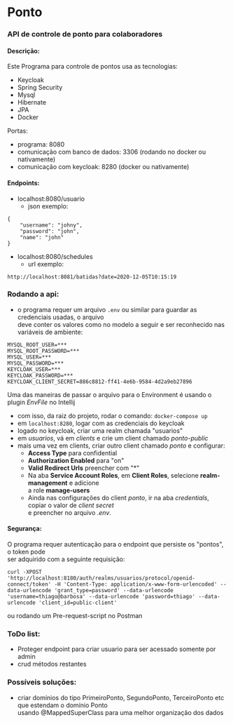 # Ponto

### API de controle de ponto para colaboradores

#### Descrição:

Este Programa para controle de pontos usa as tecnologias:
- Keycloak
- Spring Security
- Mysql
- Hibernate
- JPA
- Docker

Portas:
- programa: 8080
- comunicação com banco de dados: 3306 (rodando no docker ou nativamente)
- comunicação com keycloak: 8280 (docker ou nativamente)

#### Endpoints:

- localhost:8080/usuario
    - json exemplo:
    
```
{
    "username": "johny",
    "password": "john",
    "name": "john"
}
```
 
- localhost:8080/schedules 
    - url exemplo:
    
```
http://localhost:8081/batidas?date=2020-12-05T10:15:19
```

### Rodando a api:

- o programa requer um arquivo ```.env``` ou similar para guardar as credenciais usadas, o arquivo  
deve conter os valores como no modelo a seguir e ser reconhecido nas variáveis de ambiente:
```
MYSQL_ROOT_USER=***
MYSQL_ROOT_PASSWORD=***
MYSQL_USER=***
MYSQL_PASSWORD=***
KEYCLOAK_USER=***
KEYCLOAK_PASSWORD=***
KEYCLOAK_CLIENT_SECRET=886c8812-ff41-4e6b-9584-4d2a9eb27896
```

Uma das maneiras de passar o arquivo para o Environment é usando o plugin *EnvFile* no Intellij

- com isso, da raiz do projeto, rodar o comando: ```docker-compose up```
- em ```localhost:8280```, logar com as credenciais do keycloak
- logado no keycloak, criar uma realm chamada "usuarios"
- em *usuarios*, vá em *clients* e crie um client chamado *ponto-public*
- mais uma vez em clients, criar outro client chamado *ponto* e configurar:
    - **Access Type** para confidential
    - **Authorization Enabled** para "on"
    - **Valid Redirect Urls** preencher com "*"
    - Na aba **Service Account Roles**, em **Client Roles**, selecione **realm-management** e adicione  
    a role **manage-users**
    - Ainda nas configurações do client *ponto*, ir na aba *credentials*, copiar o valor de *client secret*  
    e preencher no arquivo *.env*.


#### Segurança:

O programa requer autenticação para o endpoint que persiste os "pontos", o token pode   
ser adquirido com a seguinte requisição: 

```
curl -XPOST 'http://localhost:8180/auth/realms/usuarios/protocol/openid-connect/token' -H 'Content-Type: application/x-www-form-urlencoded' --data-urlencode 'grant_type=password' --data-urlencode 'username=thiago@barbosa' --data-urlencode 'password=thiago' --data-urlencode 'client_id=public-client'
```

ou rodando um Pre-request-script no Postman

### ToDo list:

- Proteger endpoint para criar usuario para ser acessado somente por admin
- crud métodos restantes

### Possíveis soluções:

- criar domínios do tipo PrimeiroPonto, SegundoPonto, TerceiroPonto etc que estendam o domínio Ponto  
usando @MappedSuperClass para uma melhor organização dos dados 